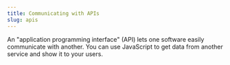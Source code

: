 ```yaml
---
title: Communicating with APIs
slug: apis
---
```


An "application programming interface" (API) lets one software
easily communicate with another. You can use JavaScript to get data from
another service and show it to your users.

<!-- TODO: Can't find a good resource that collates this...
use reqres.in
use axios/fetch
-->
